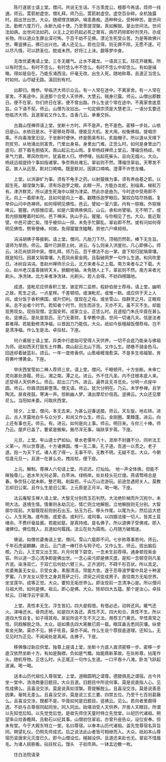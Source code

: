<!-- { "loadSidebar": true } -->
　　陈行遂居士请上堂。僧问。共说无生话。千古羡庞公。檀那今再请。烦师一线通。师云。蒿箭射虚空。僧礼拜。师乃云。蒿箭射虚空。虚空百杂碎。全机独露时。超出世出世。大众。随顺悭贪嫉妒。嗔恚愚痴。造种种业。受种种苦。是世间法。勤修六度万行。永断九结十使。乃至菩提涅槃。真如解脱。是出世间法。世间法如病。出世间法如药。以无上之妙药起必死之膏肓。病尽药除即妙剂灵丹。亦成长物。所以道众生罪业深可怖。于百千劫不见佛。漂沦生死受众苦。为是等故佛兴世。蓦竖拂云。佛已出兴也。诸人还见么。若也见得。则无罪不除。无愿不遂。可以尽凡情。可以跻圣位。脱或未然。好将江上沫。觑等梦中身。

　　无改优婆夷请上堂。三冬无暖气。止水不藏龙。一语具三玄。琼花开碓觜。所以有时恁么。有时不恁么。有时恁么中不恁么。有时不恁么中却恁么。有如是操略。得如是自在。乃能东涌西没。纤毫无改。出生入死。随地称尊。且道正当恁么时如何。山尽疑无路。溪回别有村。

　　出郡归。晚参。举临济大师示众云。有一人常在途中。不离家舍。有一人常在家舍。不离途中。且道那个合受人天供养。大慧云。贼身已露。师云。山僧出郡数日。便不在家。你们终日在家。便不曾出路。作么生说个常在途中。不离家舍底意旨。众下语不契。师云。山僧为汝拈出。一句定纲宗须是大慧老汉。一语分玄要还他临济大师。且道翠岩又作么生。击香几云。单重交拆。

　　古眉山侄禅师请上堂。坐断十方时。声不是声。色不是色。密移一步处。山依旧是山。水依旧是水。于密移处荐得。便能显大机。发大用。权衡佛祖。提唱宗乘。不向毒海里汩没。于坐断时便休。终是鹘臭布衫。炙脂帽子。所以道从天降下则贫穷。从地涌出则富贵。门里出身易。身里出门难。正恁么时。如何是身里出门底句。颔下眉毛倒插天。南山起云北山雨。复举杨歧禅师上堂云。薄福住杨歧。年来气力衰。寒风吹败叶。犹喜故人归。啰啰哩。拈起死柴头。且向无烟火。大众。杨歧远祖提持个事如指诸掌。争奈熟处难忘。翠岩则不然。薄福住翠岩。天寒发不芟。故人从远至。默对口喃喃。既是默对。因甚口喃喃。澄潭不许苍龙蟠。

　　上堂。以洴澼纩为事。须有不龟手之药。以射猿猴为事。须有养由基之箭。以超生死。越涅槃为事。须有烁迦罗之眼。此眼一开。方能办龙蛇。别缁素。梯航万有。津济群灵。所以道生死海中以眼为津梁。然此亦是曲为。今时途中受用即不无。向上一着即未在。且如何是向上一着。戳瞎烁迦罗眼后。黧奴白牯尽扬眉。复举仰山问中邑禅师。如何得明见佛性。邑云。譬如一室六窗。内有一猕猴。外猕猴唤云。猩猩。内猕猴应诺。如是六窗俱唤俱应。山云。承和尚譬喻。无不明了。或若内猕猴睡着时如何。邑下禅床。执山手云。猩猩。与你相见了也。大众。能近取譬。中邑可谓仁矣。惜乎被仰山一拶。未免手忙脚乱。翠岩即不然。或有问如何得明见佛性。劈脊便棒。何故。免得猩猩贪瞌睡。劳他六户唤频频。

　　涓涓胡佛子等披剃。请上堂。僧问。凡胎刀下尽。顶相历然彰。棒下无生旨。请师为举扬。师云。霜叶已辞原上树。进云。与么则亲入洪崖社。凡心即佛心。师云。冰花尚锁洞中泉。僧礼拜。师乃云。百千佛法不出一掌。直下知归犹隔霄壤。既是知归。因甚又隔霄壤。九苞凤尚萦金网。且裂破网罗一句作么生道。和风吹爱日。冰树自涓涓。昔赵州禅师示众云。北方来者与之上载。南方来者与之下载。大众。赵州老汉虽善拨转天关。掀翻地轴。未免随人上下。翠岩则不然。南方来者光剃头。净洗钵。北方来者净洗钵。光剃头。若人会得。不妨四楞蹋地。

　　成道。竖毗尼应供香积三堂。谢定邦二监修。程龄伯居士荐母。请上堂。幽明之故。死生之说。一点星辉。千差顿彻。或演毗尼。或惟一默。或应供于天上人间。或分饭于香积佛国。或升忉利。度现在之母。或坐雪山。指群灵之月。正眼观来。总不出者个时节。若知者个时节。则生而非生。灭亦不灭。虽不灭不生。却能现男现女。现俗现僧。定国安邦。成家立业。正恁么时。且道程门朱氏毕竟在甚么处。竖拂云。是处是慈氏。无门无善财。复举教中道。世间一切诸凡夫。信是法者甚难得。若能勤修清净福。以昔因力乃能信。大众。祇如今辰檀越饭僧荐母。岂不是清净福。作么生是法。卓拄杖。下座。

　　何介甫居士请上堂。异类中行底始可受得人天供养。一切不会底乃能亲与佛祖为师。祇如西天打鼓东土作舞。南山起云北山下雨。又作么生。陋巷不骑金色马。回途却着破蓝衫。颂云。一年一度修香供。山愈崚嶒海愈深。不是多生培福智。肯将黄叶博黄金。下座。

　　举庆西堂莹如二禅人荐师三贫。请上堂。僧问。千眼顿开。十方坐断。未审亡灵向甚处游履。师云。湘之南。潭之北。进云。外不住凡圣。内不住根本底人来。还受得人天供养么。师云。趁出三门外。进云。遍界且无寻觅处。分明一点座中圆。师云。你眉须因甚堕落。僧无语。师云。犹欠分明在。乃云。未学参禅。且学陶流。泉夜夜鼓。寒涛一声。惊断幽人梦。涌出摩尼价倍高。竖拂云。大众还见摩尼么。当阳如未委。问取庆西堂。

　　除夕。上堂。僧问。本无去来。为甚么迎春送腊。师云。天左旋。地右转。进云。古人烹露地白牛与众分岁。和尚又作么生。师云。金刚圈。栗棘蓬。进云。向上还有事也无。师云。有。进云。如何是向上事。师云。明日来。与你三十棒。师乃云。屋庐已盖了。要紧是搬柴。搬尽浑无事。端趺享岁斋。下座。

　　元旦。上堂。牢山道士俨如仙。章水老儒年八十。涯岸不封疆不分。同听法王义第一。所以世尊道。十方诸佛国。惟一无二乘。孔子道。吾道一以贯之。老子道。抱一为天下式。诸人若了得一。无事不毕。无教不明。无疑不息。大众。今朝恰逢元旦一。且道一在甚么处。拽拄杖。便下座。

　　上元。解制。尊禅人六旬请上堂。月迟迟。灯灿灿。　地一声全体焕。但能不昧独尊儿。逝水年光何必算。白苹洲。绿杨岸。处处枝头花烂熳。燕语莺啼总是春。争奈狂心犹未断。整芒鞋。削扁担。千山万山恣游玩。前途忽遇把关人。莫教忘却旧公案。且作么生是旧公案。上元原是正月半。喝一喝。下座。

　　法云庵智玉禅人请上堂。大智无分别而玉石判然。大法绝阶梯而升沉宛尔。未明大法。逐境生情。情重则永劫沉沦。情亡则立地解脱。立地解脱则无分别。大智廓尔现前。大智既现前则剖石出玉。拈玉为石。移头作尾。以尾为头。然后运大悲心。入生死海。或布施。或爱语。或利行。或同事。以四摄法接一切人。皆其土苴绪余。不费纤毫盐酱。若能如是。是真持戒。是名佛子。所以道佛子受佛戒。即入诸佛位。佛位既入。且道如何履践。法云在处为霖雨。心月随方破暗迷。

　　佛诞。如僧优婆夷请上堂。僧问。雪山六载即不问。七步称尊事若何。师云。千年石虎诞麒麟。进云。云门道一棒打杀与狗子吃。又作么生。师云。拔出脑后楔。乃云。入王宫又出王宫。片月何曾下碧空。一念未生前荐得。通身顿现紫金容。所以道一念心清净即是佛出世。一念心染污即是佛灭度。是知一念顿空则凡圣齐泯。染净双亡。于双亡后何妨六臂三头。正齐泯时。不碍千形百状。所以具足。优婆夷虽无女业。示受女身。素服清洁。常能大舍。遂于忍辱波罗蜜中具足十种波罗蜜。八岁龙女以旁生之身具菩萨之行。须臾之间变成男子。直往南方无垢世界。坐宝莲华。成等正觉。大众。要知无垢世界么。即汝现前一念清净心是。所以僧问马祖大师。如何是佛。祖云。即心是佛。大众。除却四大五蕴。那个是汝心。卓拄杖云。日破浮云宇宙清。

　　上堂。真性本无生。浮生皆幻。四大是假借。有借必还。动转还风。暖气还火。涕唾还水。骨肉还地。如是四大各还。真性不灭。四大和合。真性不生。所以道四大性自复。如子得其母。翠岩所说不生不灭之法。用荐王门黄氏。早悟真常之性。同趋解脱之场。大众。祇如黄氏四大离散已周一载。眼耳鼻舌悉同灰壤。纵使紫金光聚。渠亦不见。狮子吼音。渠亦不闻。作么生说个荐拔底道理。还知么。无见见时为正见。不闻闻处是真闻。击拂子。下座。

　　移佛像过新应供堂。独尊上座请上堂。坐断十方底人直须密移一步。密移一步底汉依然坐断十方。有如是胸襟。负如是气概。始能鼎新革故。在处称尊。拈尾作头。随机导物。正恁么时。头正尾正一句作么生道。一口平吞十八滩。卧龙飞跃起波澜。喝一喝。

　　送本山历代祖位入尊宿堂。上堂。道眼圆明之谓尊。德腊俱高之谓宿。古今共坐一堂中。浩浩商量旧题目。大众且道。旧题目中所说何事。莫是说直指人心。见性成佛么。且喜没交涉。莫是说真如涅槃。菩提解脱么。且喜没交涉。莫是说善恶因果。毫牦无差么。且喜没交涉。莫是说三玄三要。四禁五位。乃至千七百则葛藤么。且喜没交涉。既都不是。毕竟如何是旧题目。竖拂云。见么。若向者里觑得透。不妨与古尊宿同起同坐。同入同出。始堪消受人天供养。开凿人天眼目。所谓以先知觉后知。以先觉觉后觉。是故先师住天童时特立先觉堂。以祀历代诸祖。朔望率众炷香瞻拜。且勒石以纪其事。山僧初住翠岩。亦曾升座告众。设位安奉。但未有堂。今于大殿东特立一堂。名曰尊宿。以奉本山历代诸祖。盖先觉尊宿名异旨同。朔望礼仪。仍照先师成式。后之说法此山者皆可相继而入。大众。祇如本山尊宿历梁唐宋元灭度已久。即今山僧设位。檀越设供。且道还来赴也无。翠岩不惜眉毛。为诸人挑剔看。拈拄杖云。馒头　子初烝熟。一钵盂边散一枚。

　　住白法院语录

